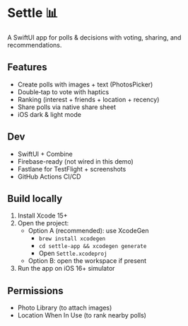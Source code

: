 # Settle 📊

A SwiftUI app for polls & decisions with voting, sharing, and recommendations.

## Features
- Create polls with images + text (PhotosPicker)
- Double‑tap to vote with haptics
- Ranking (interest + friends + location + recency)
- Share polls via native share sheet
- iOS dark & light mode

## Dev
- SwiftUI + Combine
- Firebase-ready (not wired in this demo)
- Fastlane for TestFlight + screenshots
- GitHub Actions CI/CD

## Build locally
1. Install Xcode 15+
2. Open the project:
   - Option A (recommended): use XcodeGen
     - `brew install xcodegen`
     - `cd settle-app && xcodegen generate`
     - Open `Settle.xcodeproj`
   - Option B: open the workspace if present
3. Run the app on iOS 16+ simulator

## Permissions
- Photo Library (to attach images)
- Location When In Use (to rank nearby polls)
